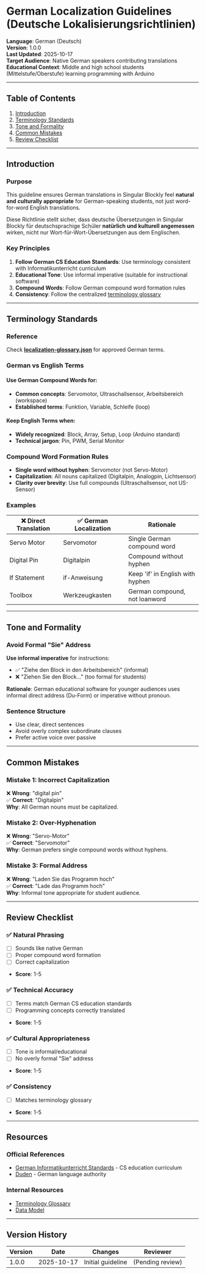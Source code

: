 # German Localization Guidelines (Deutsche Lokalisierungsrichtlinien)

**Language**: German (Deutsch)  
**Version**: 1.0.0  
**Last Updated**: 2025-10-17  
**Target Audience**: Native German speakers contributing translations  
**Educational Context**: Middle and high school students (Mittelstufe/Oberstufe) learning programming with Arduino

---

## Table of Contents

1. [Introduction](#introduction)
2. [Terminology Standards](#terminology-standards)
3. [Tone and Formality](#tone-and-formality)
4. [Common Mistakes](#common-mistakes)
5. [Review Checklist](#review-checklist)

---

## Introduction

### Purpose

This guideline ensures German translations in Singular Blockly feel **natural and culturally appropriate** for German-speaking students, not just word-for-word English translations.

Diese Richtlinie stellt sicher, dass deutsche Übersetzungen in Singular Blockly für deutschsprachige Schüler **natürlich und kulturell angemessen** wirken, nicht nur Wort-für-Wort-Übersetzungen aus dem Englischen.

### Key Principles

1. **Follow German CS Education Standards**: Use terminology consistent with Informatikunterricht curriculum
2. **Educational Tone**: Use informal imperative (suitable for instructional software)
3. **Compound Words**: Follow German compound word formation rules
4. **Consistency**: Follow the centralized [terminology glossary](../localization-glossary.json)

---

## Terminology Standards

### Reference

Check **[localization-glossary.json](../localization-glossary.json)** for approved German terms.

### German vs English Terms

#### Use German Compound Words for:

-   **Common concepts**: Servomotor, Ultraschallsensor, Arbeitsbereich (workspace)
-   **Established terms**: Funktion, Variable, Schleife (loop)

#### Keep English Terms when:

-   **Widely recognized**: Block, Array, Setup, Loop (Arduino standard)
-   **Technical jargon**: Pin, PWM, Serial Monitor

### Compound Word Formation Rules

-   **Single word without hyphen**: Servomotor (not Servo-Motor)
-   **Capitalization**: All nouns capitalized (Digitalpin, Analogpin, Lichtsensor)
-   **Clarity over brevity**: Use full compounds (Ultraschallsensor, not US-Sensor)

### Examples

| ❌ Direct Translation | ✅ German Localization | Rationale                        |
| --------------------- | ---------------------- | -------------------------------- |
| Servo Motor           | Servomotor             | Single German compound word      |
| Digital Pin           | Digitalpin             | Compound without hyphen          |
| If Statement          | if-Anweisung           | Keep 'if' in English with hyphen |
| Toolbox               | Werkzeugkasten         | German compound, not loanword    |

---

## Tone and Formality

### Avoid Formal "Sie" Address

**Use informal imperative** for instructions:

-   ✅ "Ziehe den Block in den Arbeitsbereich" (informal)
-   ❌ "Ziehen Sie den Block..." (too formal for students)

**Rationale**: German educational software for younger audiences uses informal direct address (Du-Form) or imperative without pronoun.

### Sentence Structure

-   Use clear, direct sentences
-   Avoid overly complex subordinate clauses
-   Prefer active voice over passive

---

## Common Mistakes

### Mistake 1: Incorrect Capitalization

❌ **Wrong**: "digital pin"  
✅ **Correct**: "Digitalpin"  
**Why**: All German nouns must be capitalized.

### Mistake 2: Over-Hyphenation

❌ **Wrong**: "Servo-Motor"  
✅ **Correct**: "Servomotor"  
**Why**: German prefers single compound words without hyphens.

### Mistake 3: Formal Address

❌ **Wrong**: "Laden Sie das Programm hoch"  
✅ **Correct**: "Lade das Programm hoch"  
**Why**: Informal tone appropriate for student audience.

---

## Review Checklist

### ✅ Natural Phrasing

-   [ ] Sounds like native German
-   [ ] Proper compound word formation
-   [ ] Correct capitalization
-   **Score**: 1-5

### ✅ Technical Accuracy

-   [ ] Terms match German CS education standards
-   [ ] Programming concepts correctly translated
-   **Score**: 1-5

### ✅ Cultural Appropriateness

-   [ ] Tone is informal/educational
-   [ ] No overly formal "Sie" address
-   **Score**: 1-5

### ✅ Consistency

-   [ ] Matches terminology glossary
-   **Score**: 1-5

---

## Resources

### Official References

-   [German Informatikunterricht Standards](https://www.kmk.org/) - CS education curriculum
-   [Duden](https://www.duden.de/) - German language authority

### Internal Resources

-   [Terminology Glossary](../localization-glossary.json)
-   [Data Model](../data-model.md)

---

## Version History

| Version | Date       | Changes           | Reviewer         |
| ------- | ---------- | ----------------- | ---------------- |
| 1.0.0   | 2025-10-17 | Initial guideline | (Pending review) |
